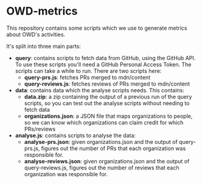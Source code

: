 # OWD-metrics

This repository contains some scripts which we use to generate metrics about OWD's activities.

It's split into three main parts:

- **query**: contains scripts to fetch data from GitHub, using the GitHub API. To use these scripts you'll need a GitHub Personal Access Token. The scripts can take a while to run. There are two scripts here:
  - **query-prs.js**: fetches PRs merged to mdn/content
  - **query-reviews.js**: fetches reviews of PRs merged to mdn/content
- **data**: contains data which the analyse scripts needs. This contains:
  - **data.zip**: a zip containing the output of a previous run of the query scripts, so you can test out the analyse scripts without needing to fetch data
  - **organizations.json**: a JSON file that maps organizations to people, so we can know which organizations can claim credit for which PRs/reviews
- **analyse.js**: contains scripts to analyse the data:
  - **analyse-prs.json**: given organizations.json and the output of query-prs.js, figures out the number of PRs that each organization was responsible for.
  - **analyse-reviews.json**: given organizations.json and the output of query-reviews.js, figures out the number of reviews that each organization was responsible for.
